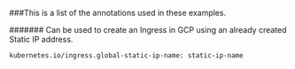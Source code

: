 ###This is a list of the annotations used in these examples.

####### Can be used to create an Ingress in GCP using an already created Static IP address.
```
kubernetes.io/ingress.global-static-ip-name: static-ip-name 
```
